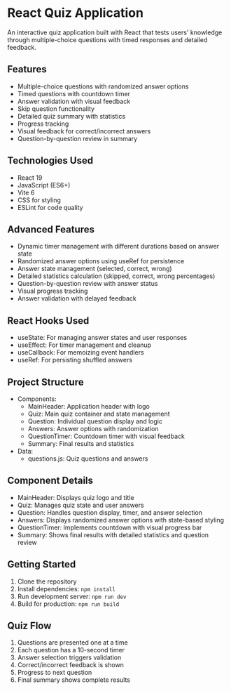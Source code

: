 # React Quiz Application

An interactive quiz application built with React that tests users' knowledge through multiple-choice questions with timed responses and detailed feedback.

## Features
- Multiple-choice questions with randomized answer options
- Timed questions with countdown timer
- Answer validation with visual feedback
- Skip question functionality
- Detailed quiz summary with statistics
- Progress tracking
- Visual feedback for correct/incorrect answers
- Question-by-question review in summary

## Technologies Used
- React 19
- JavaScript (ES6+)
- Vite 6
- CSS for styling
- ESLint for code quality

## Advanced Features
- Dynamic timer management with different durations based on answer state
- Randomized answer options using useRef for persistence
- Answer state management (selected, correct, wrong)
- Detailed statistics calculation (skipped, correct, wrong percentages)
- Question-by-question review with answer status
- Visual progress tracking
- Answer validation with delayed feedback

## React Hooks Used
- useState: For managing answer states and user responses
- useEffect: For timer management and cleanup
- useCallback: For memoizing event handlers
- useRef: For persisting shuffled answers

## Project Structure
- Components:
  - MainHeader: Application header with logo
  - Quiz: Main quiz container and state management
  - Question: Individual question display and logic
  - Answers: Answer options with randomization
  - QuestionTimer: Countdown timer with visual feedback
  - Summary: Final results and statistics
- Data:
  - questions.js: Quiz questions and answers

## Component Details
- MainHeader: Displays quiz logo and title
- Quiz: Manages quiz state and user answers
- Question: Handles question display, timer, and answer selection
- Answers: Displays randomized answer options with state-based styling
- QuestionTimer: Implements countdown with visual progress bar
- Summary: Shows final results with detailed statistics and question review

## Getting Started
1. Clone the repository
2. Install dependencies: `npm install`
3. Run development server: `npm run dev`
4. Build for production: `npm run build`

## Quiz Flow
1. Questions are presented one at a time
2. Each question has a 10-second timer
3. Answer selection triggers validation
4. Correct/incorrect feedback is shown
5. Progress to next question
6. Final summary shows complete results
